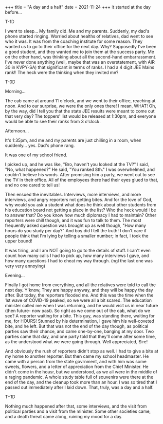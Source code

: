+++
title = "A day and a half"
date = 2021-11-24
+++
It started at the day before...

T-1D

I went to sleep... My family did. Me and my parents. Suddenly, my dad's phone started ringing. Worried about healths of relatives, dad went to see who it was. It was from the coaching institute for some reason. They wanted us to go to their office for the next day.
Why? Supposedly I've been a good student, and they wanted me to join them at the success party. Me on the other hand, was thinking about all the second-hand embarrassment. I've never done anything (well, maybe that was an overstatement, with AIR 30 in KVPY-SA) that significant in terms of ranks. I had a 4 digit JEE Mains rank!! The heck were the thinking when they invited me?

T-0D

Morning...

The cab came at around 11 o'clock, and we went to their office, reaching at noon. And to our surprise, we were the only ones there! I mean, WHAT! Oh, by the way, did I tell you that the state JEE results were meant to come out that very day? The toppers' list would be released at 1:30pm, and everyone would be able to see their ranks from 3 o'clock.

Afternoon...

It's 1:35pm, and me and my parents are just chilling in a room, when suddenly... yes. Dad's phone rang.

It was one of my school friend.

I picked up, and he was like, "Bro, haven't you looked at the TV?" I said, "No, what happened?"
He said, "You ranked 8th."
I was overwhelmed, and couldn't believe his words. After promising him a party, we went out to see the TV in their office. All of the employees there had their eyes glued to that, and no one cared to tell us!

Then ensued the inevitables. Interviews, more interviews, and more interviews, and angry reporters not getting bites. And for the love of God, why would you ask a student what does he think about other students from his education board not getting a place in the list? Who the heck would I be to answer that? Do you know how much diplomacy I had to maintain? Other reporters were chill though, and it was fun to talk to them. The most frequently asked question was brought up as well though, "How many hours do you study per day?" And boy did I tell the truth! I don't care if people think that I'm lying by telling a smaller number; in fact, I took the upper bound!

It was tiring, and I am NOT going to go to the details of stuff. I can't even count how many calls I had to pick up, how many interviews I gave, and how many questions I had to cheat my way through. (ngl the last one was very very annoying)

Evening...

Finally I got home from everything, and all the relatives were told to call the next day. Y'know, They are happy anyway, and they will be happy the day after. But today, the reporters flooded me. And this was the time when the 1st wave of COVID-19 peaked, so we were all a bit scared. The education minister called me when I was returning, and he would visit us in near future (then future- now past). So right as we come out of the cab, what do we see? A reporter waiting for a bite. This guy, was standing there, waiting for me, for HOURS! Stunned by his determination, I gave him his well-coveted bite, and he left. But that was not the end of the day though, as political parties saw their chance, and came one-by-one, banging at my door. Two parties came that day, and one party told that they'll come after some time, as the understood what we were going through. Well appreciated, Sire!

And obviously the rush of reporters didn't stop as well. I had to give a bite at my home to another reporter. But then came my school headmaster. He came with a person from the state govrnment, and with him was some sweets, flowers, and a letter of appreciation from the Chief Minister. He didn't come in the housr, but we understood, as we all were in the middle of a raging pandemic. A whole study table full of souvenirs were there at the end of the day, and the cleanup took more than an hour. I was so tired that I passed out immediately after I laid down. That, truly, was a day and a half.

T+1D

Nothing much happened after that, some interviews, and the visit from political parties and a visit from the minister. Some other societies came, and a death threat came along, ruining my mood for a day.
